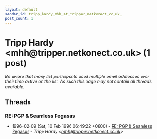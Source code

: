 ```yaml
---
layout: default
sender_id: tripp_hardy_mhh_at_tripper_netkonect_co_uk_
post_count: 1
---
```


# Tripp Hardy <mhh<span>@</span>tripper.netkonect.co.uk> (1 post)

_Be aware that many list participants used multiple email addresses over their time active on the list. As such this page may not contain all threads available._

## Threads

### RE: PGP & Seamless Pegasus
+ 1996-02-09 (Sat, 10 Feb 1996 06:49:22 +0800) - [RE: PGP & Seamless Pegasus](/archive/1996/02/18cff7544d827a1654b0c600b754b63c524a0456ec2923a3c866d1b21c252ccc) - _Tripp Hardy \<mhh@tripper.netkonect.co.uk\>_

